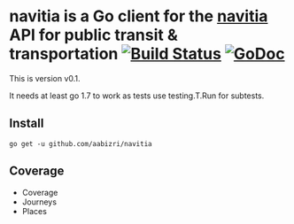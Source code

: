 # navitia is a Go client for the [navitia](navitia.io) API for public transit & transportation [![Build Status](https://travis-ci.org/aabizri/navitia.svg?branch=dev)](https://travis-ci.org/aabizri/navitia) [![GoDoc](https://godoc.org/github.com/aabizri/navitia?status.svg)](https://godoc.org/github.com/aabizri/navitia)

This is version v0.1.

It needs at least go 1.7 to work as tests use testing.T.Run for subtests.

## Install
`go get -u github.com/aabizri/navitia`

## Coverage

- Coverage
- Journeys
- Places
